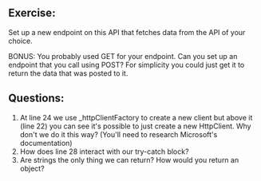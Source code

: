 ## Exercise:
Set up a new endpoint on this API that fetches data from the API of your choice.

BONUS: You probably used GET for your endpoint. Can you set up an endpoint that you call using POST? For simplicity you could just get it to return the data that was posted to it.

## Questions:
1. At line 24 we use _httpClientFactory to create a new client but above it (line 22) you can see it's possible to just create a new HttpClient. Why don't we do it this way? (You'll need to research Microsoft's documentation)
2. How does line 28 interact with our try-catch block?
3. Are strings the only thing we can return? How would you return an object?
